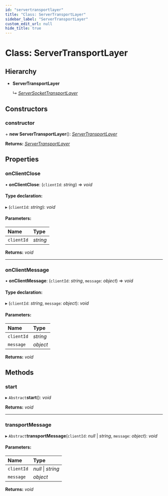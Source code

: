 ```yaml
---
id: "servertransportlayer"
title: "Class: ServerTransportLayer"
sidebar_label: "ServerTransportLayer"
custom_edit_url: null
hide_title: true
---
```


# Class: ServerTransportLayer

## Hierarchy

* **ServerTransportLayer**

  ↳ [*ServerSocketTransportLayer*](serversockettransportlayer.md)

## Constructors

### constructor

\+ **new ServerTransportLayer**(): [*ServerTransportLayer*](servertransportlayer.md)

**Returns:** [*ServerTransportLayer*](servertransportlayer.md)

## Properties

### onClientClose

• **onClientClose**: (`clientId`: *string*) => *void*

#### Type declaration:

▸ (`clientId`: *string*): *void*

#### Parameters:

Name | Type |
:------ | :------ |
`clientId` | *string* |

**Returns:** *void*

___

### onClientMessage

• **onClientMessage**: (`clientId`: *string*, `message`: *object*) => *void*

#### Type declaration:

▸ (`clientId`: *string*, `message`: *object*): *void*

#### Parameters:

Name | Type |
:------ | :------ |
`clientId` | *string* |
`message` | *object* |

**Returns:** *void*

## Methods

### start

▸ `Abstract`**start**(): *void*

**Returns:** *void*

___

### transportMessage

▸ `Abstract`**transportMessage**(`clientId`: *null* \| *string*, `message`: *object*): *void*

#### Parameters:

Name | Type |
:------ | :------ |
`clientId` | *null* \| *string* |
`message` | *object* |

**Returns:** *void*
